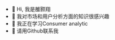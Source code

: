 - 👋 Hi, 我是雒颢翔    
- 👀 我对市场和用户分析方面的知识很感兴趣
- 🌱 我正在学习Consumer analytic
- 💞️ 请用Github联系我

<!---
lhx19961204/lhx19961204 is a ✨ special ✨ repository because its `README.md` (this file) appears on your GitHub profile.
You can click the Preview link to take a look at your changes.
--->
